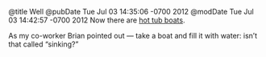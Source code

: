@title Well
@pubDate Tue Jul 03 14:35:06 -0700 2012
@modDate Tue Jul 03 14:42:57 -0700 2012
Now there are <a href="http://www.myballard.com/2012/07/03/hot-tub-boats-hit-it-big-on-seattle-waters/">hot tub boats</a>.

As my co-worker Brian pointed out — take a boat and fill it with water: isn’t that called “sinking?”
